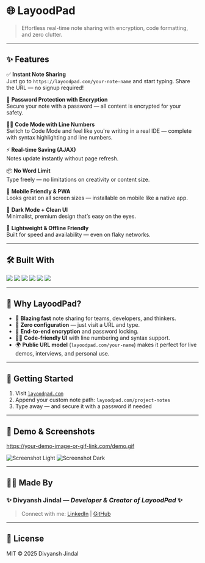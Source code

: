 # 🌐 LayoodPad

> Effortless real-time note sharing with encryption, code formatting, and zero clutter.

---

## ✨ Features

✅ **Instant Note Sharing**  
Just go to `https://layoodpad.com/your-note-name` and start typing. Share the URL — no signup required!

🔐 **Password Protection with Encryption**  
Secure your note with a password — all content is encrypted for your safety.

🧑‍💻 **Code Mode with Line Numbers**  
Switch to Code Mode and feel like you're writing in a real IDE — complete with syntax highlighting and line numbers.

⚡ **Real-time Saving (AJAX)**  
Notes update instantly without page refresh.

📦 **No Word Limit**  
Type freely — no limitations on creativity or content size.

📱 **Mobile Friendly & PWA**  
Looks great on all screen sizes — installable on mobile like a native app.

🎨 **Dark Mode + Clean UI**  
Minimalist, premium design that’s easy on the eyes.

📎 **Lightweight & Offline Friendly**  
Built for speed and availability — even on flaky networks.

---

## 🛠️ Built With

<div align="left">
  <img src="https://img.shields.io/badge/Python-3776AB?style=for-the-badge&logo=python&logoColor=white" />
  <img src="https://img.shields.io/badge/FastAPI-009688?style=for-the-badge&logo=fastapi&logoColor=white" />
  <img src="https://img.shields.io/badge/Tailwind%20CSS-06B6D4?style=for-the-badge&logo=tailwind-css&logoColor=white" />
  <img src="https://img.shields.io/badge/JavaScript-F7DF1E?style=for-the-badge&logo=javascript&logoColor=black" />
  <img src="https://img.shields.io/badge/AJAX-02569B?style=for-the-badge&logoColor=white" />
  <img src="https://img.shields.io/badge/HTML5-E34F26?style=for-the-badge&logo=html5&logoColor=white" />
</div>

---

## 🎯 Why LayoodPad?

- 🚀 **Blazing fast** note sharing for teams, developers, and thinkers.
- 🧠 **Zero configuration** — just visit a URL and type.
- 🔐 **End-to-end encryption** and password locking.
- 🧑‍💻 **Code-friendly UI** with line numbering and syntax support.
- 🌍 **Public URL model** (`layoodpad.com/your-name`) makes it perfect for live demos, interviews, and personal use.

---

## 🚀 Getting Started

1. Visit [`layoodpad.com`](https://layoodpad.com)
2. Append your custom note path: `layoodpad.com/project-notes`
3. Type away — and secure it with a password if needed

---

## 🎥 Demo & Screenshots

https://your-demo-image-or-gif-link.com/demo.gif <!-- Replace with actual link -->

![Screenshot Light](https://your-screenshot-light-mode-link.com/screenshot1.png)
![Screenshot Dark](https://your-screenshot-dark-mode-link.com/screenshot2.png)

---

## 👨‍💻 Made By

### ✨ Divyansh Jindal — *Developer & Creator of LayoodPad* ✨

> Connect with me: [LinkedIn](https://www.linkedin.com/in/divyanshjindal) | [GitHub](https://github.com/divyanshjindal)

---

## 📄 License

MIT © 2025 Divyansh Jindal

